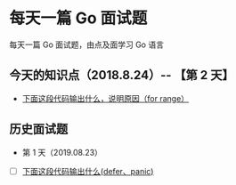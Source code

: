 # 每天一篇 Go 面试题
每天一篇 Go 面试题，由点及面学习 Go 语言

## 今天的知识点（2018.8.24）-- 【第 2 天】
- [下面这段代码输出什么，说明原因（for range）](https://github.com/Seekload/go-interview/issues/3)


## 历史面试题
- 第 1 天（2019.08.23）
- [ ] [下面这段代码输出什么(defer、panic)](https://github.com/Seekload/go-interview/issues/2)
